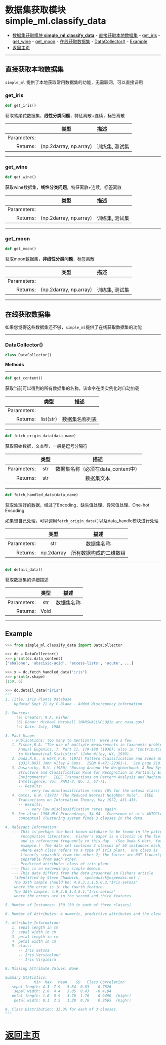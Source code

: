 

# 数据集获取模块 **simple_ml.classify_data**

- [数据集获取模块 **simple_ml.classify_data**](#%E6%95%B0%E6%8D%AE%E9%9B%86%E8%8E%B7%E5%8F%96%E6%A8%A1%E5%9D%97-simplemlclassifydata)
      - [直接获取本地数据集](#%E7%9B%B4%E6%8E%A5%E8%8E%B7%E5%8F%96%E6%9C%AC%E5%9C%B0%E6%95%B0%E6%8D%AE%E9%9B%86)
            - [get_iris](#getiris)
            - [get_wine](#getwine)
            - [get_moon](#getmoon)
      - [在线获取数据集](#%E5%9C%A8%E7%BA%BF%E8%8E%B7%E5%8F%96%E6%95%B0%E6%8D%AE%E9%9B%86)
            - [DataCollector()](#datacollector)
      - [Example](#example)
- [返回主页](#%E8%BF%94%E5%9B%9E%E4%B8%BB%E9%A1%B5)

* * *

## 直接获取本地数据集

`simple_ml` 提供了本地获取常用数据集的功能，无需联网，可以直接调用


### get_iris
```python
def get_iris()
```
获取鸢尾花数据集，**线性分类问题**，特征离散+连续，标签离散


|             |          类型          | 描述          |
|------------:|:----------------------:|:--------------|
| Parameters: |                        |               |
|    Returns: | (np.2darray, np.array) | 训练集, 测试集 |

* * *

### get_wine
```python
def get_wine()
```

 获取wine数据集，**线性分类问题**，特征离散+连续，标签离散

|             |          类型          | 描述          |
|------------:|:----------------------:|:--------------|
| Parameters: |                        |               |
|    Returns: | (np.2darray, np.array) | 训练集, 测试集 |


* * *

### get_moon

```python
def get_moon()
```

获取moon数据集，**非线性分类问题**，标签离散

|             |          类型          | 描述          |
|------------:|:----------------------:|:--------------|
| Parameters: |                        |               |
|    Returns: | (np.2darray, np.array) | 训练集, 测试集 |

* * *

## 在线获取数据集

如果您觉得这些数据集还不够，`simple_ml`提供了在线获取数据集的功能

* * *

### DataCollector()
```python
class DataCollector()
```

**Methods**

* * *

```python
def get_content()
```

 获取当前可以得到的所有数据集的名称，该命令在类实例化时自动加载

|             |   类型    |     描述      |
|------------:|:---------:|:-------------:|
| Parameters: |           |               |
|    Returns: | list(str) | 数据集名称列表 |

* * *

```python
def fetch_origin_data(data_name)
```
获取原始数据，文本型，一般是逗号分隔符

|             | 类型 |               描述                |
|------------:|:----:|:--------------------------------:|
| Parameters: | str  | 数据集名称（必须在data_content中） |
|    Returns: | str  |            数据集文本             |

* * *

```python
def fetch_handled_data(data_name)
```

获取处理好的数据，经过了Encoding、缺失值处理、异常值处理、One-hot Encoding

如果想自己处理，可以调用`fetch_origin_data()`以及data_handle模块进行处理

|             |    类型    |         描述         |
|------------:|:----------:|:--------------------:|
| Parameters: |    str     |      数据集名称       |
|    Returns: | np.2darray | 所有数据构成的二维数组 |

* * *

```python
def detail_data()
```

获取数据集的详细描述

|             | 类型 |   描述    |
|------------:|:----:|:---------:|
| Parameters: | str  | 数据集名称 |
|    Returns: | Void |           |

* * *

## Example

```python
>>> from simple_ml.classify_data import DataCollector

>>> dc = DataCollector()
>>> print(dc.data_content)
['abalone', 'abscisic-acid', 'access-lists', 'acute', ...]

>>> x = dc.fetch_handled_data("iris")
>>> print(x.shape)
(150, 6)

>>> dc.detail_data("iris")
"""
1. Title: Iris Plants Database
	Updated Sept 21 by C.Blake - Added discrepency information

2. Sources:
     (a) Creator: R.A. Fisher
     (b) Donor: Michael Marshall (MARSHALL%PLU@io.arc.nasa.gov)
     (c) Date: July, 1988

3. Past Usage:
   - Publications: too many to mention!!!  Here are a few.
   1. Fisher,R.A. "The use of multiple measurements in taxonomic problems"
      Annual Eugenics, 7, Part II, 179-188 (1936); also in "Contributions
      to Mathematical Statistics" (John Wiley, NY, 1950).
   2. Duda,R.O., & Hart,P.E. (1973) Pattern Classification and Scene Analysis.
      (Q327.D83) John Wiley & Sons.  ISBN 0-471-22361-1.  See page 218.
   3. Dasarathy, B.V. (1980) "Nosing Around the Neighborhood: A New System
      Structure and Classification Rule for Recognition in Partially Exposed
      Environments".  IEEE Transactions on Pattern Analysis and Machine
      Intelligence, Vol. PAMI-2, No. 1, 67-71.
      -- Results:
         -- very low misclassification rates (0% for the setosa class)
   4. Gates, G.W. (1972) "The Reduced Nearest Neighbor Rule".  IEEE 
      Transactions on Information Theory, May 1972, 431-433.
      -- Results:
         -- very low misclassification rates again
   5. See also: 1988 MLC Proceedings, 54-64.  Cheeseman et al's AUTOCLASS II
      conceptual clustering system finds 3 classes in the data.

4. Relevant Information:
   --- This is perhaps the best known database to be found in the pattern
       recognition literature.  Fisher's paper is a classic in the field
       and is referenced frequently to this day.  (See Duda & Hart, for
       example.)  The data set contains 3 classes of 50 instances each,
       where each class refers to a type of iris plant.  One class is
       linearly separable from the other 2; the latter are NOT linearly
       separable from each other.
   --- Predicted attribute: class of iris plant.
   --- This is an exceedingly simple domain.
   --- This data differs from the data presented in Fishers article
	(identified by Steve Chadwick,  spchadwick@espeedaz.net )
	The 35th sample should be: 4.9,3.1,1.5,0.2,"Iris-setosa"
	where the error is in the fourth feature.
	The 38th sample: 4.9,3.6,1.4,0.1,"Iris-setosa"
	where the errors are in the second and third features.  

5. Number of Instances: 150 (50 in each of three classes)

6. Number of Attributes: 4 numeric, predictive attributes and the class

7. Attribute Information:
   1. sepal length in cm
   2. sepal width in cm
   3. petal length in cm
   4. petal width in cm
   5. class: 
      -- Iris Setosa
      -- Iris Versicolour
      -- Iris Virginica

8. Missing Attribute Values: None

Summary Statistics:
	         Min  Max   Mean    SD   Class Correlation
   sepal length: 4.3  7.9   5.84  0.83    0.7826   
    sepal width: 2.0  4.4   3.05  0.43   -0.4194
   petal length: 1.0  6.9   3.76  1.76    0.9490  (high!)
    petal width: 0.1  2.5   1.20  0.76    0.9565  (high!)

9. Class Distribution: 33.3% for each of 3 classes.
"""
```

# [返回主页](../index.md)

